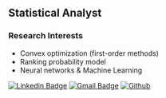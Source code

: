 ## Statistical Analyst

### Research Interests

* Convex optimization (first-order methods)
* Ranking probability model
* Neural networks & Machine Learning

[![Linkedin Badge](https://img.shields.io/badge/-LinkedIn-blue?style=flat-square&logo=Linkedin&logoColor=white&link=https://https://www.linkedin.com/in/sangjun-moon-357457188/)](https://www.linkedin.com/in/sangjun-moon-357457188/)
[![Gmail Badge](https://img.shields.io/badge/Gmail-d14836?style=flat-square&logo=Gmail&logoColor=white&link=mailto:msj5589@gmail.com)](mailto:msj5589@gmail.com)
[![Github](http://img.shields.io/badge/-Github-black?style=flat-square&logo=github&link=https://monster-moon.github.io/)](https://monster-moon.github.io/)
	
